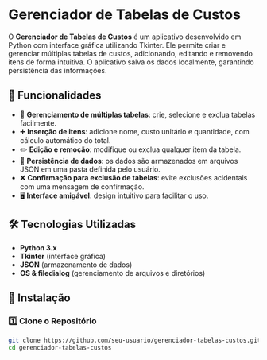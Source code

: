 # Gerenciador de Tabelas de Custos

O **Gerenciador de Tabelas de Custos** é um aplicativo desenvolvido em Python com interface gráfica utilizando Tkinter. Ele permite criar e gerenciar múltiplas tabelas de custos, adicionando, editando e removendo itens de forma intuitiva. O aplicativo salva os dados localmente, garantindo persistência das informações.

## 📌 Funcionalidades

- 📂 **Gerenciamento de múltiplas tabelas**: crie, selecione e exclua tabelas facilmente.
- ➕ **Inserção de itens**: adicione nome, custo unitário e quantidade, com cálculo automático do total.
- ✏️ **Edição e remoção**: modifique ou exclua qualquer item da tabela.
- 💾 **Persistência de dados**: os dados são armazenados em arquivos JSON em uma pasta definida pelo usuário.
- ❌ **Confirmação para exclusão de tabelas**: evite exclusões acidentais com uma mensagem de confirmação.
- 🖥️ **Interface amigável**: design intuitivo para facilitar o uso.

## 🛠️ Tecnologias Utilizadas

- **Python 3.x**
- **Tkinter** (interface gráfica)
- **JSON** (armazenamento de dados)
- **OS & filedialog** (gerenciamento de arquivos e diretórios)

## 🚀 Instalação

### 1️⃣ Clone o Repositório

```bash
git clone https://github.com/seu-usuario/gerenciador-tabelas-custos.git
cd gerenciador-tabelas-custos
